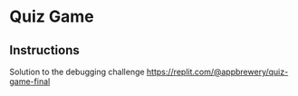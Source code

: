 # Quiz Game
## Instructions

Solution to the debugging challenge
https://replit.com/@appbrewery/quiz-game-final